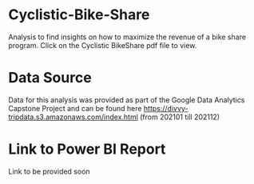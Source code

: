 # Cyclistic-Bike-Share
Analysis to find insights on how to maximize the revenue of a bike share program. Click on the Cyclistic BikeShare pdf file to view.

# Data Source
Data for this analysis was provided as part of the Google Data Analytics Capstone Project and can be found here https://divvy-tripdata.s3.amazonaws.com/index.html (from 202101 till 202112)

# Link to Power BI Report
Link to be provided soon
